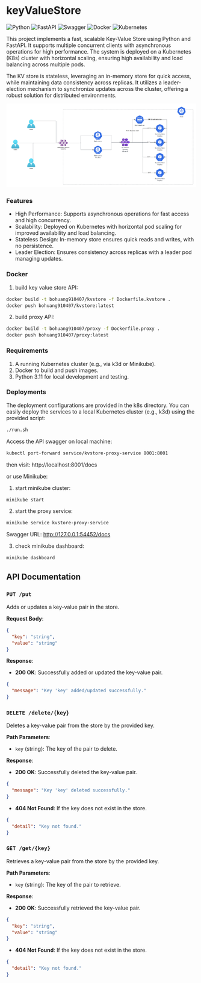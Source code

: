 # keyValueStore
![Python](https://img.shields.io/badge/python-3670A0?style=for-the-badge&logo=python&logoColor=ffdd54)
![FastAPI](https://img.shields.io/badge/FastAPI-005571?style=for-the-badge&logo=fastapi)
![Swagger](https://img.shields.io/badge/-Swagger-%23Clojure?style=for-the-badge&logo=swagger&logoColor=white)
![Docker](https://img.shields.io/badge/Docker-2496ED?style=for-the-badge&logo=docker&logoColor=white)
![Kubernetes](https://img.shields.io/badge/Kubernetes-326CE5?style=for-the-badge&logo=kubernetes&logoColor=white)

This project implements a fast, scalable Key-Value Store using Python and FastAPI. It supports multiple concurrent clients with asynchronous operations for high performance. The system is deployed on a Kubernetes (K8s) cluster with horizontal scaling, ensuring high availability and load balancing across multiple pods.

The KV store is stateless, leveraging an in-memory store for quick access, while maintaining data consistency across replicas. It utilizes a leader-election mechanism to synchronize updates across the cluster, offering a robust solution for distributed environments.

![Key-Value Store Architecture](https://github.com/bohuang-work/keyValueStore/blob/main/img/keyValueStore.png)


### Features

- High Performance: Supports asynchronous operations for fast access and high concurrency.
- Scalability: Deployed on Kubernetes with horizontal pod scaling for improved availability and load balancing.
- Stateless Design: In-memory store ensures quick reads and writes, with no persistence.
- Leader Election: Ensures consistency across replicas with a leader pod managing updates.


### Docker

1. build key value store API:
```sh
docker build -t bohuang910407/kvstore -f Dockerfile.kvstore .
docker push bohuang910407/kvstore:latest
```

2. build proxy API:
```sh
docker build -t bohuang910407/proxy -f Dockerfile.proxy .
docker push bohuang910407/proxy:latest
```

### Requirements
1. A running Kubernetes cluster (e.g., via k3d or Minikube).
2. Docker to build and push images.
3. Python 3.11 for local development and testing.


### Deployments
The deployment configurations are provided in the k8s directory. You can easily deploy the services to a local Kubernetes cluster (e.g., k3d) using the provided script:
```sh
./run.sh
```

Access the API swagger on local machine:
```sh
kubectl port-forward service/kvstore-proxy-service 8001:8001
```
then visit: http://localhost:8001/docs

or use Minikube:
1. start minikube cluster:
```sh
minikube start
```
2. start the proxy service:
```sh
minikube service kvstore-proxy-service
```
Swagger URL: http://127.0.0.1:54452/docs

3. check minikube dashboard:
```sh
minikube dashboard
```

## API Documentation

### `PUT /put`

Adds or updates a key-value pair in the store.

**Request Body**:
```json
{
  "key": "string",
  "value": "string"
}
```

**Response**:
- **200 OK**: Successfully added or updated the key-value pair.
```json
{
  "message": "Key 'key' added/updated successfully."
}
```

### `DELETE /delete/{key}`

Deletes a key-value pair from the store by the provided key.

**Path Parameters**:
- `key` (string): The key of the pair to delete.

**Response**:
- **200 OK**: Successfully deleted the key-value pair.
```json
{
  "message": "Key 'key' deleted successfully."
}
```
- **404 Not Found**: If the key does not exist in the store.
```json
{
  "detail": "Key not found."
}
```

### `GET /get/{key}`

Retrieves a key-value pair from the store by the provided key.

**Path Parameters**:
- `key` (string): The key of the pair to retrieve.

**Response**:
- **200 OK**: Successfully retrieved the key-value pair.
```json
{
  "key": "string",
  "value": "string"
}
```
- **404 Not Found**: If the key does not exist in the store.
```json
{
  "detail": "Key not found."
}
```